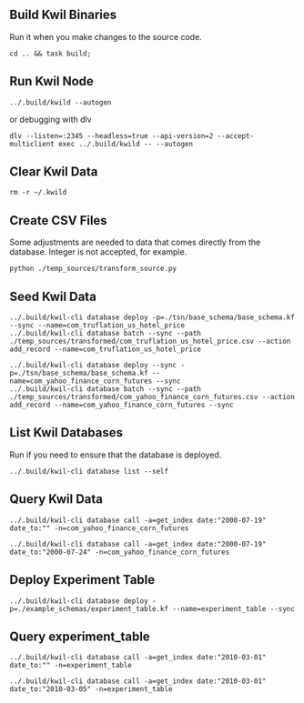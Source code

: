 ## Build Kwil Binaries
Run it when you make changes to the source code.
```shell
cd .. && task build;
```

## Run Kwil Node
```shell
../.build/kwild --autogen
```

or debugging with dlv
```shell
dlv --listen=:2345 --headless=true --api-version=2 --accept-multiclient exec ../.build/kwild -- --autogen
```

## Clear Kwil Data
```shell
rm -r ~/.kwild
```

## Create CSV Files
Some adjustments are needed to data that comes directly from the database. Integer is not accepted, for example.
```shell
python ./temp_sources/transform_source.py
```

## Seed Kwil Data
```shell
../.build/kwil-cli database deploy -p=./tsn/base_schema/base_schema.kf --sync --name=com_truflation_us_hotel_price
../.build/kwil-cli database batch --sync --path ./temp_sources/transformed/com_truflation_us_hotel_price.csv --action add_record --name=com_truflation_us_hotel_price
```

```shell
../.build/kwil-cli database deploy --sync -p=./tsn/base_schema/base_schema.kf --name=com_yahoo_finance_corn_futures --sync
../.build/kwil-cli database batch --sync --path ./temp_sources/transformed/com_yahoo_finance_corn_futures.csv --action add_record --name=com_yahoo_finance_corn_futures --sync
```

## List Kwil Databases
Run if you need to ensure that the database is deployed.
```shell
../.build/kwil-cli database list --self
```


## Query Kwil Data
```shell
../.build/kwil-cli database call -a=get_index date:"2000-07-19" date_to:"" -n=com_yahoo_finance_corn_futures
```

```shell
../.build/kwil-cli database call -a=get_index date:"2000-07-19" date_to:"2000-07-24" -n=com_yahoo_finance_corn_futures
```

## Deploy Experiment Table

```shell
../.build/kwil-cli database deploy -p=./example_schemas/experiment_table.kf --name=experiment_table --sync
```

## Query experiment_table

```shell
../.build/kwil-cli database call -a=get_index date:"2010-03-01" date_to:"" -n=experiment_table
```

```shell
../.build/kwil-cli database call -a=get_index date:"2010-03-01" date_to:"2010-03-05" -n=experiment_table
```
